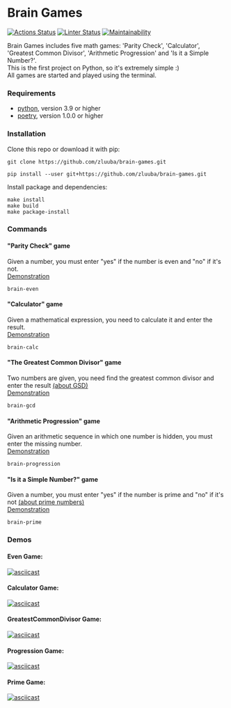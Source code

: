 # Brain Games

[![Actions Status](https://github.com/zluuba/python-project-49/workflows/hexlet-check/badge.svg)](https://github.com/zluuba/python-project-49/actions) 
[![Linter Status](https://github.com/zluuba/brain-games/actions/workflows/linter-check.yml/badge.svg)](https://github.com/zluuba/python-project-50/actions/workflows/pyci.yml) 
[![Maintainability](https://api.codeclimate.com/v1/badges/8f30055514168a104cb1/maintainability)](https://codeclimate.com/github/zluuba/python-project-49/maintainability) 

Brain Games includes five math games: 'Parity Check', 'Calculator', 'Greatest Common Divisor', 'Arithmetic Progression' and 'Is it a Simple Number?'. <br />
This is the first project on Python, so it's extremely simple :) <br />
All games are started and played using the terminal. <br />


### Requirements
- [python](https://www.python.org/), version 3.9 or higher
- [poetry](https://python-poetry.org/), version 1.0.0 or higher


### Installation
Clone this repo or download it with pip:
```ch
git clone https://github.com/zluuba/brain-games.git
```
```ch
pip install --user git+https://github.com/zluuba/brain-games.git
```

Install package and dependencies:
```ch
make install
make build
make package-install
```

### Commands

#### **"Parity Check"** game
Given a number, you must enter "yes" if the number is even and "no" if it's not. <br />
[Demonstration](https://github.com/zluuba/python-project-49#even-game)
```ch
brain-even
```

#### **"Calculator"** game
Given a mathematical expression, you need to calculate it and enter the result. <br />
[Demonstration](https://github.com/zluuba/python-project-49#calculator-game-1)
```ch
brain-calc
```

#### **"The Greatest Common Divisor"** game
Two numbers are given, you need find the greatest common divisor and enter the result [(about GSD)](https://en.wikipedia.org/wiki/Greatest_common_divisor) <br />
[Demonstration](https://github.com/zluuba/python-project-49#greatestcommondivisor-game)
```ch
brain-gcd
```

#### **"Arithmetic Progression"** game
Given an arithmetic sequence in which one number is hidden, you must enter the missing number. <br />
[Demonstration](https://github.com/zluuba/python-project-49#progression-game)
```ch
brain-progression
```

#### **"Is it a Simple Number?"** game
Given a number, you must enter "yes" if the number is prime and "no" if it's not [(about prime numbers)](https://en.wikipedia.org/wiki/Prime_number) <br />
[Demonstration](https://github.com/zluuba/python-project-49#prime-game)
```ch
brain-prime
```


### Demos

#### Even Game:
[![asciicast](https://asciinema.org/a/h6cIIpEGMbiNajL8XJ02GrOPX.svg)](https://asciinema.org/a/h6cIIpEGMbiNajL8XJ02GrOPX)

#### Calculator Game:
[![asciicast](https://asciinema.org/a/H00VVTCBDKfmdu3LVuOQPEMza.svg)](https://asciinema.org/a/H00VVTCBDKfmdu3LVuOQPEMza)

#### GreatestCommonDivisor Game:
[![asciicast](https://asciinema.org/a/hgcLbeJ0WcWTQIHewflnZrFGQ.svg)](https://asciinema.org/a/hgcLbeJ0WcWTQIHewflnZrFGQ)

#### Progression Game:
[![asciicast](https://asciinema.org/a/PBE94ttXoDZKKZ4EcT5A3vaC7.svg)](https://asciinema.org/a/PBE94ttXoDZKKZ4EcT5A3vaC7)

#### Prime Game:
[![asciicast](https://asciinema.org/a/rELtozb3KeYL1sz5XDkqLyZhv.svg)](https://asciinema.org/a/rELtozb3KeYL1sz5XDkqLyZhv)
